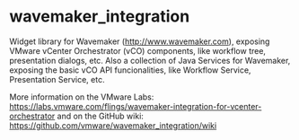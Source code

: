 wavemaker_integration
=====================
Widget library for Wavemaker (http://www.wavemaker.com), exposing VMware vCenter Orchestrator (vCO) components, like workflow tree, presentation dialogs, etc. Also a collection of Java Services for Wavemaker, exposing the basic vCO API funcionalities, like Workflow Service, Presentation Service, etc.

More information on the VMware Labs: https://labs.vmware.com/flings/wavemaker-integration-for-vcenter-orchestrator 
and on the GitHub wiki: https://github.com/vmware/wavemaker_integration/wiki
